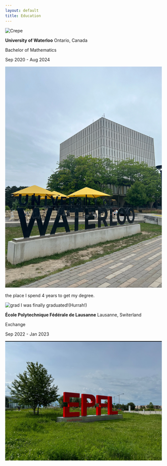 ```yaml
---
layout: default
title: Education
---
```

![Crepe](https://beautifuljekyll.com/assets/img/crepe.jpg)




**University of Waterloo** Ontario, Canada


Bachelor of Mathematics 

Sep 2020 - Aug 2024  

![uw](https://raw.githubusercontent.com/endElder/endElder.github.io/master/assets/img/uw.jpg)

 the place I spend 4 years to get my degree.

![grad](https://raw.githubusercontent.com/endElder/endElder.github.io/master/assets/img/grad.jpg)
I was finally graduated!(Hurrah!)


**École Polytechnique Fédérale de Lausanne** Lausanne, Switerland

Exchange 

Sep 2022 - Jan 2023  


![Epfl](https://raw.githubusercontent.com/endElder/endElder.github.io/master/assets/img/epfl.jpg)
